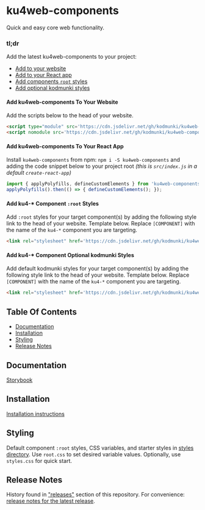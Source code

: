 # ku4web-components
Quick and easy core web functionality.

### tl;dr
Add the latest ku4web-components to your project:
* [Add to your website](#add-ku4web-components-to-your-website)
* [Add to your React app](#add-ku4web-components-to-your-react-app)
* [Add components `root` styles](#add-ku4--component-root-styles)
* [Add optional kodmunki styles](#add-ku4--component-optional-kodmunki-styles)

#### Add ku4web-components To Your Website
Add the scripts below to the head of your website.

```html
<script type="module" src='https://cdn.jsdelivr.net/gh/kodmunki/ku4web-components@latest/dist/ku4web-components.esm.js'></script>
<script nomodule src='https://cdn.jsdelivr.net/gh/kodmunki/ku4web-components@latest/dist/ku4web-components.js'></script>
```

#### Add ku4web-components To Your React App
Install `ku4web-components` from npm: `npm i -S ku4web-components` 
and adding the code snippet below to your project root 
_(this is `src/index.js` in a default `create-react-app`)_

```javascript
import { applyPolyfills, defineCustomElements } from 'ku4web-components/loader';
applyPolyfills().then(() => { defineCustomElements(); });
```

#### Add ku4-* Component `:root` Styles
Add `:root` styles for your target component(s) by adding the following style 
link to the head of your website. Template below.
Replace `[COMPONENT]` with the name of the `ku4-*` component you are targeting.

```html
<link rel="stylesheet" href='https://cdn.jsdelivr.net/gh/kodmunki/ku4web-components@latest/styles/[COMPONENT]/root.css' />
```

#### Add ku4-* Component Optional kodmunki Styles
Add default kodmunki styles for your target component(s) by adding the following 
style link to the head of your website. Template below.
Replace `[COMPONENT]` with the name of the `ku4-*` component you are targeting.

```html
<link rel="stylesheet" href='https://cdn.jsdelivr.net/gh/kodmunki/ku4web-components@latest/styles/[COMPONENT]/styles.css' />
```

## Table Of Contents
* [Documentation](#documentation)
* [Installation](#installation)
* [Styling](#styling)
* [Release Notes](#release-notes)

## Documentation
[Storybook](https://kodmunki.github.io/storybook)

## Installation
[Installation instructions](http://kodmunki.github.io/storybook/index.html?path=/story/overview-about--page#installation)

## Styling
Default component `:root` styles, CSS variables, and starter styles in
[styles directory](./styles). Use `root.css` to set desired variable values.
Optionally, use `styles.css` for quick start.

## Release Notes
History found in ["releases"](https://github.com/kodmunki/ku4web-components/releases) section of this repository.
For convenience: [release notes for the latest release](https://github.com/kodmunki/ku4web-components/releases/latest).
